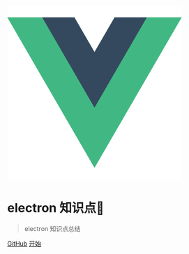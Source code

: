 ![logo](logo.png)

# electron 知识点🤔

> electron 知识点总结

[GitHub](https://github.com/treecrow/book-perfect)
[开始](README.md)